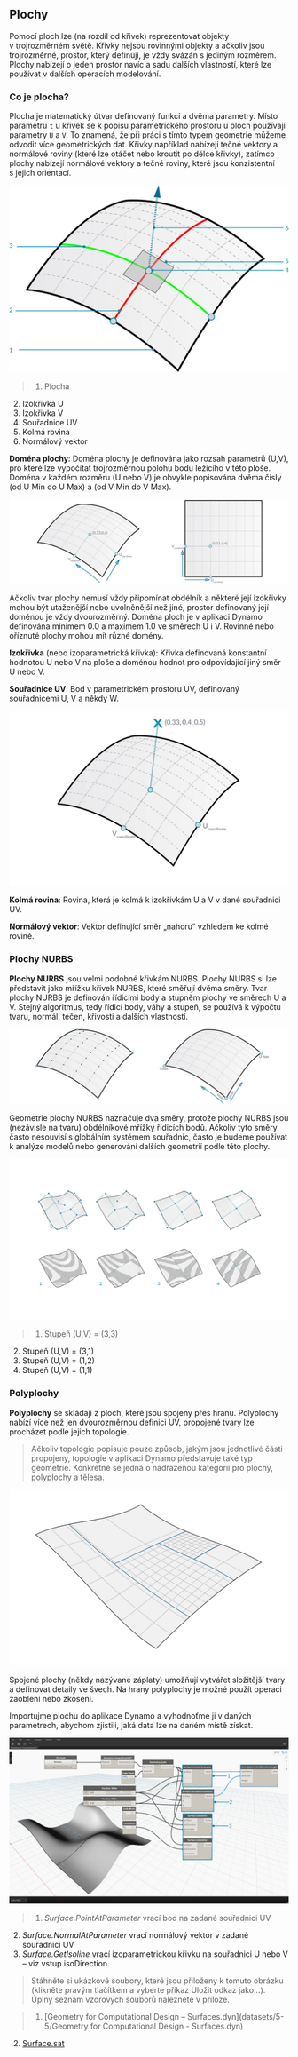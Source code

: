 

## Plochy

Pomocí ploch lze (na rozdíl od křivek) reprezentovat objekty v trojrozměrném světě. Křivky nejsou rovinnými objekty a ačkoliv jsou trojrozměrné, prostor, který definují, je vždy svázán s jediným rozměrem. Plochy nabízejí o jeden prostor navíc a sadu dalších vlastností, které lze používat v dalších operacích modelování.

### Co je plocha?

Plocha je matematický útvar definovaný funkcí a dvěma parametry. Místo parametru ```t``` u křivek se k popisu parametrického prostoru u ploch používají parametry ```U``` a ```V```. To znamená, že při práci s tímto typem geometrie můžeme odvodit více geometrických dat. Křivky například nabízejí tečné vektory a normálové roviny (které lze otáčet nebo kroutit po délce křivky), zatímco plochy nabízejí normálové vektory a tečné roviny, které jsou konzistentní s jejich orientací.

![Plocha](images/5-5/Surface.jpg)

> 1. Plocha
2. Izokřivka U
3. Izokřivka V
4. Souřadnice UV
5. Kolmá rovina
6. Normálový vektor

**Doména plochy**: Doména plochy je definována jako rozsah parametrů (U,V), pro které lze vypočítat trojrozměrnou polohu bodu ležícího v této ploše. Doména v každém rozměru (U nebo V) je obvykle popisována dvěma čísly (od U Min do U Max) a (od V Min do V Max).

![Plocha](images/5-5/SurfaceParameter.jpg)

Ačkoliv tvar plochy nemusí vždy připomínat obdélník a některé její izokřivky mohou být utaženější nebo uvolněnější než jiné, prostor definovaný její doménou je vždy dvourozměrný. Doména ploch je v aplikaci Dynamo definována minimem 0.0 a maximem 1.0 ve směrech U i V. Rovinné nebo oříznuté plochy mohou mít různé domény.

**Izokřivka** (nebo izoparametrická křivka): Křivka definovaná konstantní hodnotou U nebo V na ploše a doménou hodnot pro odpovídající jiný směr U nebo V.

**Souřadnice UV**: Bod v parametrickém prostoru UV, definovaný souřadnicemi U, V a někdy W.

![Souřadnice plochy](images/5-5/SurfaceCoordinate.jpg)

**Kolmá rovina**: Rovina, která je kolmá k izokřivkám U a V v dané souřadnici UV.

**Normálový vektor**: Vektor definující směr „nahoru“ vzhledem ke kolmé rovině.

### Plochy NURBS

**Plochy NURBS** jsou velmi podobné křivkám NURBS. Plochy NURBS si lze představit jako mřížku křivek NURBS, které směřují dvěma směry. Tvar plochy NURBS je definován řídicími body a stupněm plochy ve směrech U a V. Stejný algoritmus, tedy řídicí body, váhy a stupeň, se používá k výpočtu tvaru, normál, tečen, křivosti a dalších vlastností.

![Plocha NURBS](images/5-5/NURBSsurface.jpg)

Geometrie plochy NURBS naznačuje dva směry, protože plochy NURBS jsou (nezávisle na tvaru) obdélníkové mřížky řídicích bodů. Ačkoliv tyto směry často nesouvisí s globálním systémem souřadnic, často je budeme používat k analýze modelů nebo generování dalších geometrií podle této plochy.

![Plocha NURBS](images/5-5/NURBSsurface-Degree.jpg)

> 1. Stupeň (U,V) = (3,3)
2. Stupeň (U,V) = (3,1)
3. Stupeň (U,V) = (1,2)
4. Stupeň (U,V) = (1,1)

### Polyplochy

**Polyplochy** se skládají z ploch, které jsou spojeny přes hranu. Polyplochy nabízí více než jen dvourozměrnou definici UV, propojené tvary lze procházet podle jejich topologie.

> Ačkoliv topologie popisuje pouze způsob, jakým jsou jednotlivé části propojeny, topologie v aplikaci Dynamo představuje také typ geometrie. Konkrétně se jedná o nadřazenou kategorii pro plochy, polyplochy a tělesa.

![Polyplocha](images/5-5/PolySurface.jpg)

Spojené plochy (někdy nazývané záplaty) umožňují vytvářet složitější tvary a definovat detaily ve švech. Na hrany polyplochy je možné použít operaci zaoblení nebo zkosení.

Importujme plochu do aplikace Dynamo a vyhodnoťme ji v daných parametrech, abychom zjistili, jaká data lze na daném místě získat.

![Plochy v aplikaci Dynamo](images/5-5/Dynamo_Surfaces.jpg)

> 1. *Surface.PointAtParameter* vrací bod na zadané souřadnici UV
2. *Surface.NormalAtParameter* vrací normálový vektor v zadané souřadnici UV
3. *Surface.GetIsoline* vrací izoparametrickou křivku na souřadnici U nebo V – viz vstup isoDirection.
> Stáhněte si ukázkové soubory, které jsou přiloženy k tomuto obrázku (klikněte pravým tlačítkem a vyberte příkaz Uložit odkaz jako...). Úplný seznam vzorových souborů naleznete v příloze.

> 1. [Geometry for Computational Design – Surfaces.dyn](datasets/5-5/Geometry for Computational Design - Surfaces.dyn)
2. [Surface.sat](datasets/5-5/Surface.sat)

